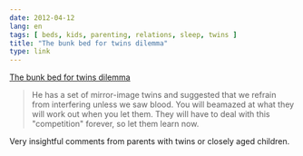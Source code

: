 ```yaml
---
date: 2012-04-12
lang: en
tags: [ beds, kids, parenting, relations, sleep, twins ]
title: "The bunk bed for twins dilemma"
type: link
---
```


[The bunk bed for twins
dilemma](http://www.parentdish.com/2006/04/05/the-bunk-bed-for-twins-dilemma/)

> He has a set of mirror-image twins and suggested that we refrain from
> interfering unless we saw blood. You will beamazed at what they will
> work out when you let them. They will have to deal with this
> "competition" forever, so let them learn now.

Very insightful comments from parents with twins or closely aged
children.

